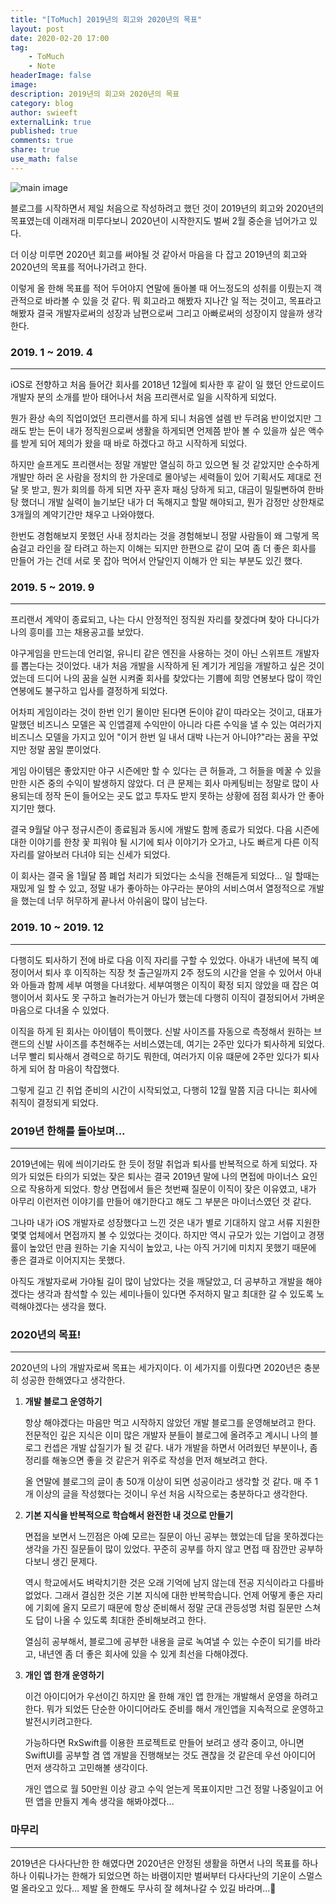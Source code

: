 ```yaml
---
title: "[ToMuch] 2019년의 회고와 2020년의 목표"
layout: post
date: 2020-02-20 17:00
tag:
    - ToMuch
    - Note
headerImage: false
image:
description: 2019년의 회고와 2020년의 목표
category: blog
author: swieeft
externalLink: true
published: true
comments: true
share: true
use_math: false
---
```

![main image](/assets/images/posts/2020-02-20/years.png)

블로그를 시작하면서 제일 처음으로 작성하려고 했던 것이 2019년의 회고와 2020년의 목표였는데 이래저래 미루다보니 2020년이 시작한지도 벌써 2월 중순을 넘어가고 있다.

  더 이상 미루면 2020년 회고를 써야될 것 같아서 마음을 다 잡고 2019년의 회고와 2020년의 목표를 적어나가려고 한다. 

  이렇게 올 한해 목표를 적어 두어야지 연말에 돌아볼 때 어느정도의 성취를 이뤘는지 객관적으로 바라볼 수 있을 것 같다. 뭐 회고라고 해봤자 지나간 일 적는 것이고, 목표라고 해봤자 결국 개발자로써의 성장과 남편으로써 그리고 아빠로써의 성장이지 않을까 생각한다.

### 2019. 1 ~ 2019. 4

---

iOS로 전향하고 처음 들어간 회사를 2018년 12월에 퇴사한 후 같이 일 했던 안드로이드 개발자 분의 소개를 받아 태어나서 처음 프리랜서로 일을 시작하게 되었다.

  뭔가 환상 속의 직업이었던 프리랜서를 하게 되니 처음엔 설렘 반 두려움 반이었지만 그래도 받는 돈이 내가 정직원으로써 생활을 하게되면 언제쯤 받아 볼 수 있을까 싶은 액수를 받게 되어 제의가 왔을 때 바로 하겠다고 하고 시작하게 되었다.

  하지만 슬프게도 프리랜서는 정말 개발만 열심히 하고 있으면 될 것 같았지만 순수하게 개발만 하러 온 사람을 정치의 한 가운데로 몰아넣는 세력들이 있어 기획서도 제대로 전달 못 받고, 뭔가 회의를 하게 되면 자꾸 혼자 패싱 당하게 되고, 대금이 밀릴뻔하여 한바탕 했더니 개발 실력이 늘기보단 내가 더 독해지고 할말 해야되고, 뭔가 감정만 상한채로 3개월의 계약기간만 채우고 나와야했다.

  한번도 경험해보지 못했던 사내 정치라는 것을 경험해보니 정말 사람들이 왜 그렇게 목숨걸고 라인을 잘 타려고 하는지 이해는 되지만 한편으로 같이 모여 좀 더 좋은 회사를 만들어 가는 건데 서로 못 잡아 먹어서 안달인지 이해가 안 되는 부분도 있긴 했다.

### 2019. 5 ~ 2019. 9

---

  프리랜서 계약이 종료되고, 나는 다시 안정적인 정직원 자리를 찾겠다며 찾아 다니다가 나의 흥미를 끄는 채용공고를 보았다.

  야구게임을 만드는데 언리얼, 유니티 같은 엔진을 사용하는 것이 아닌 스위프트 개발자를 뽑는다는 것이었다. 내가 처음 개발을 시작하게 된 계기가 게임을 개발하고 싶은 것이었는데 드디어 나의 꿈을 실현 시켜줄 회사를 찾았다는 기쁨에 희망 연봉보다 많이 깍인 연봉에도 불구하고 입사를 결정하게 되었다.

  어차피 게임이라는 것이 한번 인기 몰이만 된다면 돈이야 같이 따라오는 것이고, 대표가 말했던 비즈니스 모델은 꼭 인앱결제 수익만이 아니라 다른 수익을 낼 수 있는 여러가지 비즈니스 모델을 가지고 있어 "이거 한번 일 내서 대박 나는거 아니야?"라는 꿈을 꾸었지만 정말 꿈일 뿐이었다.

  게임 아이템은 좋았지만 야구 시즌에만 할 수 있다는 큰 허들과, 그 허들을 메꿀 수 있을만한 시즌 중의 수익이 발생하지 않았다. 더 큰 문제는 회사 마케팅비는 정말로 많이 사용되는데 정작 돈이 들어오는 곳도 없고 투자도 받지 못하는 상황에 점점 회사가 안 좋아지기만 했다.

  결국 9월달 야구 정규시즌이 종료됨과 동시에 개발도 함께 종료가 되었다. 다음 시즌에 대한 이야기를 한창 꽃 피워야 될 시기에 퇴사 이야기가 오가고, 나도 빠르게 다른 이직 자리를 알아보러 다녀야 되는 신세가 되었다.

  이 회사는 결국 올 1월달 쯤 폐업 처리가 되었다는 소식을 전해듣게 되었다... 일 할때는 재밌게 일 할 수 있고, 정말 내가 좋아하는 야구라는 분야의 서비스여서 열정적으로 개발을 했는데 너무 허무하게 끝나서 아쉬움이 많이 남는다.

### 2019. 10 ~ 2019. 12

---

  다행히도 퇴사하기 전에 바로 다음 이직 자리를 구할 수 있었다. 아내가 내년에 복직 예정이어서 퇴사 후 이직하는 직장 첫 출근일까지 2주 정도의 시간을 얻을 수 있어서 아내와 아들과 함께 세부 여행을 다녀왔다. 세부여행은 이직이 확정 되지 않았을 때 잡은 여행이어서 회사도 못 구하고 놀러가는거 아닌가 했는데 다행히 이직이 결정되어서 가벼운 마음으로 다녀올 수 있었다.

  이직을 하게 된 회사는 아이템이 특이했다. 신발 사이즈를 자동으로 측정해서 원하는 브랜드의 신발 사이즈를 추천해주는 서비스였는데, 여기는 2주만 있다가 퇴사하게 되었다. 너무 빨리 퇴사해서 경력으로 하기도 뭐한데, 여러가지 이유 떄문에 2주만 있다가 퇴사하게 되어 참 마음이 착잡했다. 

  그렇게 길고 긴 취업 준비의 시간이 시작되었고, 다행히 12월 말쯤 지금 다니는 회사에 취직이 결정되게 되었다.

### 2019년 한해를 돌아보며...

---

  2019년에는 뭐에 씌이기라도 한 듯이 정말 취업과 퇴사를 반복적으로 하게 되었다. 자의가 되었든 타의가 되었는 잦은 퇴사는 결국 2019년 말에 나의 면접에 마이너스 요인으로 작용하게 되었다. 항상 면접에서 들은 첫번째 질문이 이직이 잦은 이유였고, 내가 아무리 이런저런 이야기를 만들어 얘기한다고 해도 그 부분은 마이너스였던 것 같다.

  그나마 내가 iOS 개발자로 성장했다고 느낀 것은 내가 별로 기대하지 않고 서류 지원한 몇몇 업체에서 면접까지 볼 수 있었다는 것이다. 하지만 역시 규모가 있는 기업이고 경쟁률이 높았던 만큼 원하는 기술 지식이 높았고, 나는 아직 거기에 미치지 못했기 때문에 좋은 결과로 이어지지는 못했다.

  아직도 개발자로써 가야될 길이 많이 남았다는 것을 깨달았고, 더 공부하고 개발을 해야겠다는 생각과 참석할 수 있는 세미나들이 있다면 주저하지 말고 최대한 갈 수 있도록 노력해야겠다는 생각을 했다.

### 2020년의 목표!

---

  2020년의 나의 개발자로써 목표는 세가지이다. 이 세가지를 이뤘다면 2020년은 충분히 성공한 한해였다고 생각한다.

1. **개발 블로그 운영하기**

      항상 해야겠다는 마음만 먹고 시작하지 않았던 개발 블로그를 운영해보려고 한다. 전문적인 깊은 지식은 이미 많은 개발자 분들이 블로그에 올려주고 계시니 나의 블로그 컨셉은 개발 삽질기가 될 것 같다. 내가 개발을 하면서 어려웠던 부분이나, 좀 정리를 해놓으면 좋을 것 같은거 위주로 작성을 먼저 해보려고 한다.

      올 연말에 블로그의 글이 총 50개 이상이 되면 성공이라고 생각할 것 같다. 매 주 1개 이상의 글을 작성했다는 것이니 우선 처음 시작으로는 충분하다고 생각한다.

2. **기본 지식을 반복적으로 학습해서 완전한 내 것으로 만들기**

      면접을 보면서 느낀점은 아예 모르는 질문이 아닌 공부는 했었는데 답을 못하겠다는 생각을 가진 질문들이 많이 있었다. 꾸준히 공부를 하지 않고 면접 때 잠깐만 공부하다보니 생긴 문제다.

      역시 학교에서도 벼락치기한 것은 오래 기억에 남지 않는데 전공 지식이라고 다를바 없었다. 그래서 결심한 것은 기본 지식에 대한 반복학습니다. 언제 어떻게 좋은 자리에 기회에 올지 모르기 때문에 항상 준비해서 정말 군대 관등성명 처럼 질문만 스쳐도 답이 나올 수 있도록 최대한 준비해보려고 한다.

      열심히 공부해서, 블로그에 공부한 내용을 글로 녹여낼 수 있는 수준이 되기를 바라고, 내년엔 좀 더 좋은 회사에 있을 수 있게 최선을 다해야겠다.

3. **개인 앱 한개 운영하기**

      이건 아이디어가 우선이긴 하지만 올 한해 개인 앱 한개는 개발해서 운영을 하려고 한다. 뭐가 되었든 단순한 아이디어라도 준비를 해서 개인앱을 지속적으로 운영하고 발전시키려고한다.

      가능하다면 RxSwift를 이용한 프로젝트로 만들어 보려고 생각 중이고, 아니면 SwiftUI를 공부할 겸 앱 개발을 진행해보는 것도 괜찮을 것 같은데 우선 아이디어 먼저 생각하고 고민해볼 생각이다.

      개인 앱으로 월 50만원 이상 광고 수익 얻는게 목표이지만 그건 정말 나중일이고 어떤 앱을 만들지 계속 생각을 해봐야겠다...

### 마무리

---

  2019년은 다사다난한 한 해였다면 2020년은 안정된 생활을 하면서 나의 목표를 하나하나 이뤄나가는 한해가 되었으면 하는 바램이지만 벌써부터 다사다난의 기운이 스멀스멀 올라오고 있다... 제발 올 한해도 무사히 잘 헤쳐나갈 수 있길 바라며...👏
